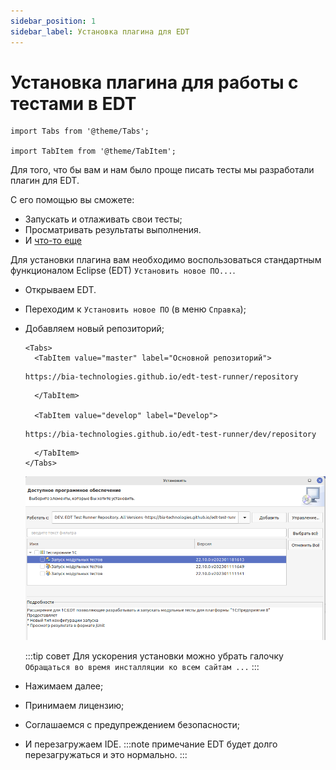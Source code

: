 ```yaml
---
sidebar_position: 1
sidebar_label: Установка плагина для EDT
---
```

# Установка плагина для работы с тестами в EDT

```mdx-code-block
import Tabs from '@theme/Tabs';

import TabItem from '@theme/TabItem';
```

Для того, что бы вам и нам было проще писать тесты мы разработали плагин для EDT.

С его помощью вы сможете:

* Запускать и отлаживать свои тесты;
* Просматривать результаты выполнения.
* И [что-то еще](https://github.com/bia-technologies/edt-test-runner/blob/develop/docs/%D0%A4%D1%83%D0%BD%D0%BA%D1%86%D0%B8%D0%B8.md)

Для установки плагина вам необходимо воспользоваться стандартным функционалом Eclipse (EDT) `Установить новое ПО...`.

* Открываем EDT.
* Переходим к `Установить новое ПО` (в меню `Справка`);
* Добавляем новый репозиторий;

  ```mdx-code-block
  <Tabs>
    <TabItem value="master" label="Основной репозиторий">
  ```

  ```url
  https://bia-technologies.github.io/edt-test-runner/repository
  ```

  ```mdx-code-block
    </TabItem>

    <TabItem value="develop" label="Develop">
  ```

  ```url
  https://bia-technologies.github.io/edt-test-runner/dev/repository
  ```

  ```mdx-code-block
    </TabItem>
  </Tabs>
  ```

  ![Установка плагина](images/plugin-install-from-rep.png)

  :::tip совет
  Для ускорения установки можно убрать галочку `Обращаться во время инсталляции ко всем сайтам ...`
  :::

* Нажимаем далее;
* Принимаем лицензию;
* Соглашаемся с предупреждением безопасности;
* И перезагружаем IDE.
  :::note примечание
  EDT будет долго перезагружаться и это нормально.
  :::
